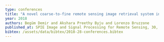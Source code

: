 ```yaml
---
type: conferences
title: "A novel coarse-to-fine remote sensing image retrieval system in JPEG-2000 compressed domain"
year: 2018
authors: Begüm Demir and Akshara Preethy Byju and Lorenzo Bruzzone
published_at: SPIE Image and Signal Processing for Remote Sensing, 30, 2018
bibtex: /assets/data/bibtex/2018-28-conferences.bibtex 
---
```

